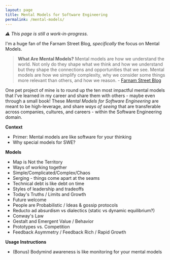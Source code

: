 ```yaml
---
layout: page
title: Mental Models for Software Engineering
permalink: /mental-models/
---
```

_:warning: This page is still a work-in-progress._

I'm a huge fan of the Farnam Street Blog, _specifically_ the focus on Mental Models.

> **What Are Mental Models?**
> Mental models are how we understand the world. Not only do they shape what we think and how we understand but they shape the connections and opportunities that we see. Mental models are how we simplify complexity, why we consider some things more relevant than others, and how we reason.
>  \- [Farnam Street Blog](https://fs.blog/mental-models/#what_are_mental_models)

One pet project of mine is to round up the ten most impactful mental models that I've learned in my career and share them with others - maybe even through a small book! These _Mental Models for Software Engineering_ are meant to be high-leverage, and share _ways of seeing_ that are transferable across companies, cultures, and careers - within the Software Engineering domain.

**Context**

* Primer: Mental models are like software for your thinking
* Why special models for SWE?

**Models**
* Map is Not the Territory
* Ways of working together
* Simple/Complicated/Complex/Chaos
* Serging - things come apart at the seams
* Technical debt is like debt on time
* Styles of leadership and tradeoffs
* Today's Truths / Limits and Growth
* Future welcome
* People are Probabilistic / Ideas & gossip protocols
* Reducto ad absurdism vs dialectics (static vs dynamic equilibrium?)
* Conway's Law
* Gestalt and Emergent Value / Behavior
* Prototypes vs. Competition
* Feedback Asymmetry / Feedback Rich / Rapid Growth

**Usage Instructions**
* (Bonus) Bodymind awareness is like monitoring for your mental models

